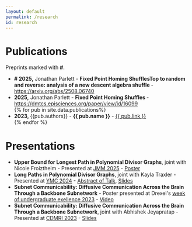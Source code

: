 ```yaml
---
layout: default
permalink: /research
id: research
---
```


# Publications
Preprints marked with <b>\#</b>.
<ul>
    <li class="pub"> <b># 2025,</b> Jonathan Parlett - <b> Fixed Point Homing ShufflesTop to random and reverse: analysis of a new descent algebra shuffle </b> - <a href="https://arxiv.org/abs/2508.06740">https://arxiv.org/abs/2508.06740</a> </li>
    <li class="pub"> <b>2025,</b> Jonathan Parlett - <b> Fixed Point Homing Shuffles </b> - <a href=https://dmtcs.episciences.org/paper/view/id/16099>https://dmtcs.episciences.org/paper/view/id/16099</a> </li>
{% for pub in site.data.publications%}
    <li class="pub"><b>2023, </b>{{pub.authors}} - <b>{{ pub.name }}</b> - <a href="{{ pub.link}}">{{ pub.link }}</a> </li>
{% endfor %}
</ul>

# Presentations
<ul>
<li class="pub"> <b>Upper Bound for Longest Path in Polynomial Divisor Graphs</b>, joint with Nicole Froiztheim - Presented at <a href="https://jointmathematicsmeetings.org/meetings/national/jmm2025/2314_posters">JMM 2025</a> - <a href="{{ "/_data/documents/jmm_2025_PDG_upperbound_poster.pdf" | relative_url }}">Poster</a> </li>

<li class="pub"> <b>Long Paths in Polynomial Divisor Graphs</b>, joint with Kayla Traxler - Presented at <a href="https://ymc.osu.edu/about">YMC 2024</a> - <a href="https://ymc.osu.edu/sites/default/files/2024-08/YMC_2024-2.pdf">Abstract of Talk</a>, <a href="{{ "/_data/documents/long_paths_YMC2024_presentation.pdf" | relative_url }}">Slides</a> </li>

<li class="pub"> <b>Subnet Communicability: Diffusive Communication Across the Brain Through a Backbone Subnetwork</b> - Poster presented at Drexel's <a href="https://drexel.edu/pennoni/news-events/events/week-undergraduate-excellence/">week of undergraduate exellence 2023</a> - <a href="https://youtu.be/yaOKOUFLI0o
" >Video</a> </li>

<li class="pub"> <b>Subnet Communicability: Diffusive Communication Across the Brain Through a Backbone Subnetwork</b>, joint with Abhishek Jeyapratap - Presented at <a href="http://cmic.cs.ucl.ac.uk/cdmri23/">CDMRI 2023</a> - <a href="{{ "/_data/documents/subnetCommunicability_CDMRI2023.pdf" | relative_url }}" >Slides</a> </li>
</ul>



